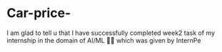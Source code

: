 # Car-price-
 I am glad to tell u that I have successfully completed week2 task of my internship in the domain of AI/ML 👩‍💻 which was given by InternPe
